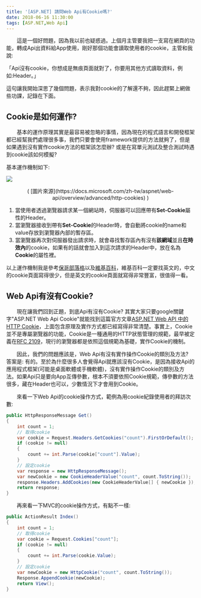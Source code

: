 ```yaml
---
title: '[ASP.NET] 請問Web Api有Cookie嗎?'
date: 2018-06-16 11:30:00
tags: [ASP.NET,Web Api]
---
```


&emsp;&emsp;這是一個好問題，因為我以前也疑惑過。上個月主管要我把一支寫在網頁的功能，轉成Api出資料給App使用，剛好那個功能會讀取使用者的cookie，主管和我說:

「Api沒有cookie，你想成是無痕頁面就對了，你要用其他方式讀取資料，例如:Header。」

這句讓我開始深思了幾個問題，表示我對cookie的了解還不夠，因此趕緊上網做些功課，記錄在下面。

<!-- more --> 

## Cookie是如何運作?

&emsp;&emsp;基本的運作原理其實是最容易被忽略的事情，因為現在的程式語言和開發框架都已經幫我們處理很多事，我們只要會使用framework提供的方法就夠了，但是如果遇到沒有實作cookie方法的框架該怎麼辦? 或是在寫單元測試及整合測試時遇到cookie該如何模擬? 

基本運作機制如下:

![](cookie.png) 
<center>( [圖片來源](https://docs.microsoft.com/zh-tw/aspnet/web-api/overview/advanced/http-cookies) )</center>

1. 當使用者透過瀏覽器請求某一個網站時，伺服器可以回應帶有**Set-Cookie**屬性的Header。
2. 當瀏覽器接收到帶有**Set-Cookie**的Header時，會自動將cookie的name和value存放到瀏覽器內部的暫存區。
3. 當瀏覽器再次對伺服器發出請求時，就會尋找暫存區內有沒有**該網域**並且**在時效內**的cookie，如果有的話就會加入到這次請求的Header中，放在名為**Cookie**的屬性裡。

以上運作機制我是參考[保哥部落格](https://blog.miniasp.com/post/2008/02/22/Explain-HTTP-Cookie-in-Detail.aspx)以及[維基百科](https://en.wikipedia.org/wiki/HTTP_cookie)，維基百科一定要找英文的，中文的cookie頁面寫得很少，但是英文的cookie頁面就寫得非常豐富，很值得一看。

## Web Api有沒有Cookie?
&emsp;&emsp;現在讓我們回到正題，到底Api有沒有Cookie? 其實大家只要google關鍵字"ASP.NET Web Api Cookie"就能找到這篇官方文章[ASP.NET Web API 中的HTTP Cookie](https://docs.microsoft.com/zh-tw/aspnet/web-api/overview/advanced/http-cookies)，上面包含原理及實作方式都已經寫得非常清楚。事實上，Cookie並不是專屬瀏覽器的功能，Cookie是一種通用的HTTP狀態管理的規範，最早被定義在[RFC 2109](https://tools.ietf.org/html/rfc2109)，現行的瀏覽器都是依照這個規範為基礎，實作Cookie的機制。

&emsp;&emsp;因此，我們的問題應該是，Web Api有沒有實作操作Cookie的類別及方法? 答案是: 有的。至於為什麼很多人會覺得Api就應該沒有Cookie，是因為接收Api的應用程式框架(可能是桌面軟體或手機軟體)，沒有實作操作Cookie的類別及方法。如果Api只是要向App互傳參數，根本不須要依照Cookie規範，傳參數的方法很多，藏在Header也可以，少數情況下才會用到Cookie。

&emsp;&emsp;來看一下Web Api的cookie操作方式，範例為用cookie紀錄使用者的拜訪次數:

``` csharp
public HttpResponseMessage Get()
{
    int count = 1;
    // 取得cookie
    var cookie = Request.Headers.GetCookies("count").FirstOrDefault();
    if (cookie != null)
    {
    	count += int.Parse(cookie["count"].Value);
    }
    // 設定cookie
    var response = new HttpResponseMessage();
    var newCookie = new CookieHeaderValue("count", count.ToString());
    response.Headers.AddCookies(new CookieHeaderValue[] { newCookie });
    return response;
}
```

&emsp;&emsp;再來看一下MVC的cookie操作方式，有點不一樣:

``` csharp
public ActionResult Index()
{
    int count = 1;
    // 取得cookie
    var cookie = Request.Cookies["count"];
    if (cookie != null)
    {
        count += int.Parse(cookie.Value);
    }
    // 設定cookie
    var newCookie = new HttpCookie("count", count.ToString());
    Response.AppendCookie(newCookie);
    return View();
}
```

